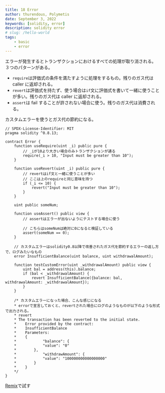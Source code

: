 ```yaml
---
title: 18 Error
author: thurendous, Polymetis
date: September 3, 2022
keywords: [solidity, error]
description: solidity error
# slug: /hello-world
tags:
    - basic
    - error
---
```


エラーが発生するとトランザクションにおけるすべての処理が取り消される。
３つのパターンがある。

-   `require`は評価式の条件を満たすように処理をするもの。残りのガス代は caller に返却される。
-   `revert`は評価式を持たず、使う場合は`if`文に評価式を書いて一緒に使うことが多い。残りのガス代は caller に返却される。
-   `assert`は fail することが許されない場合に使う。残りのガス代は消費される。

カスタムエラーを使うとガス代の節約になる。

```sol
// SPDX-License-Identifier: MIT
pragma solidity ^0.8.13;

contract Error {
    function useRequire(uint _i) public pure {
        // _iが10より大きい場合のみトランザクションが通る
        require(_i > 10, "Input must be greater than 10");
    }

    function useRevert(uint _i) public pure {
        // revertはif文と一緒に使うことが多い
        // ここは上のrequireと同じ意味を持つ
        if (_i <= 10) {
            revert("Input must be greater than 10");
        }
    }

    uint public someNum;

    function useAssert() public view {
        // assertはエラーが出ないようにテストする場合に使う

        // こちらはsomeNumは絶対に0になると検証している
        assert(someNum == 0);
    }

    // カスタムエラーはsolidity0.8以降で改善されたガス代を節約するエラーの返し方で、ログみたいなもの
    error InsufficientBalance(uint balance, uint withdrawalAmount);

    function testCustomError(uint _withdrawalAmount) public view {
        uint bal = address(this).balance;
        if (bal < _withdrawalAmount) {
            revert InsufficientBalance({balance: bal, withdrawalAmount: _withdrawalAmount});
        }
    }

    /* カスタムエラーになった場合、こんな感じになる
    * errorで宣言しておくと、revertされた場合にログのようなものが以下のような形式で出力される。
    * revert
    * The transaction has been reverted to the initial state.
    *    Error provided by the contract:
    *    InsufficientBalance
    *    Parameters:
    *    {
    *            "balance": {
    *            "value": "0"
    *        },
    *            "withdrawAmount": {
    *            "value": "100000000000000000"
    *        }
    *    }
    */
}

```

[Remix](https://remix.ethereum.org/)で試す
